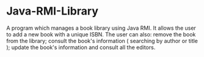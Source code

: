 # Java-RMI-Library
A program which manages a book library using Java RMI. It allows the user to add a new book with a unique ISBN. The user can also: remove the book from the library; consult the book's information ( searching by author or title ); update the book's information and consult all the editors. 
